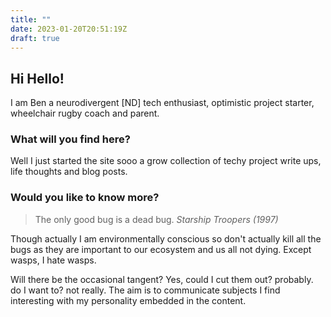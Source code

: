 ```yaml
---
title: ""
date: 2023-01-20T20:51:19Z
draft: true
---
```


## Hi Hello!

I am Ben a neurodivergent [ND] tech enthusiast, optimistic project starter, wheelchair rugby coach and parent.

### What will you find here?

Well I just started the site sooo a grow collection of techy project write ups, life thoughts and blog posts.

### Would you like to know more?
> The only good bug is a dead bug. <cite>Starship Troopers (1997)</cite>

Though actually I am environmentally conscious so don't actually kill all the bugs as they are important to our ecosystem and us all not dying. Except wasps, I hate wasps.


Will there be the occasional tangent? Yes, could I cut them out? probably. do I want to? not really. The aim is to communicate subjects I find interesting with my personality embedded in the content.



